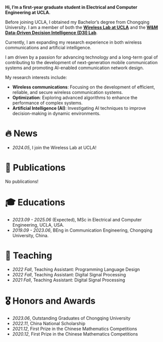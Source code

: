 <div id="home"></div>

**Hi, I’m a first-year graduate student in Electrical and Computer Engineering at UCLA.**

Before joining UCLA, I obtained my Bachelor’s degree from Chongqing University. I am a member of both the [**Wireless Lab at UCLA**](https://wireless.ee.ucla.edu/) and the [**W&M Data-Driven Decision Intelligence (D3I) Lab**](https://haipeng-chen.github.io/). 

Currently, I am expanding my research experience in both wireless communications and artificial intelligence.

I am driven by a passion for advancing technology and a long-term goal of contributing to the development of next-generation mobile communication systems and promoting AI-enabled communication network design.

My research interests include:
- **Wireless communications**: Focusing on the development of efficient, reliable, and secure wireless communication systems.
- **Optimization**: Exploring advanced algorithms to enhance the performance of complex systems.
- **Artificial Intelligence (AI)**: Investigating AI techniques to improve decision-making in dynamic environments.

# 🔥 News 
<div id="news"></div>

- *2024.05*, I join the Wireless Lab at UCLA!

# 📝 Publications
<div id="publications"></div>

No publications!

# 🎓 Educations
<div id="educations"></div>

- *2023.09 - 2025.06* (Expected), MSc in Electrical and Computer Engineering, UCLA, USA.
- *2019.09 - 2023.06*, BEng in Communication Engineering, Chongqing University, China.

# 📖 Teaching 
<div id="teaching"></div>

- *2022 Fall*, Teaching Assistant: Programming Language Design
- *2022 Fall*, Teaching Assistant: Digital Signal Processing
- *2021 Fall*, Teaching Assistant: Digital Signal Processing

# 🎖 Honors and Awards
<div id="honors-and-awards"></div>

- *2023.06*, Outstanding Graduates of Chongqing University
- *2022.11*, China National Scholarship
- *2021.12*, First Prize in the Chinese Mathematics Competitions
- *2020.12*, First Prize in the Chinese Mathematics Competitions

